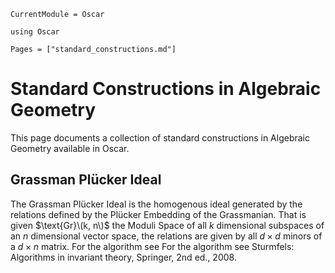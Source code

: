 ```@meta
CurrentModule = Oscar
```

```@setup oscar
using Oscar
```

```@contents
Pages = ["standard_constructions.md"]
```

# Standard Constructions in Algebraic Geometry

This page documents a collection of standard constructions in Algebraic Geometry
available in Oscar.

## Grassman Plücker Ideal

The Grassman Plücker Ideal is the homogenous ideal generated by the relations defined by 
the Plücker Embedding of the Grassmanian. That is given $\text{Gr}\(k, n\)$ the Moduli 
Space of all $k$ dimensional subspaces of an $n$ dimensional vector space, the relations
are given by all $d \times d$ minors of a $d \times n$ matrix. For the algorithm see
For the algorithm see Sturmfels: Algorithms in invariant theory, Springer, 2nd ed., 2008.
